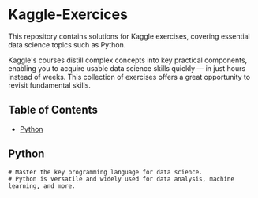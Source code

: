 # Kaggle-Exercices

This repository contains solutions for Kaggle exercises, covering essential data science topics such as Python.

Kaggle's courses distill complex concepts into key practical components, enabling you to acquire usable data science skills quickly — in just hours instead of weeks. This collection of exercises offers a great opportunity to revisit fundamental skills.

## Table of Contents

- [Python](#python)

## Python

```shell
# Master the key programming language for data science.
# Python is versatile and widely used for data analysis, machine learning, and more.
